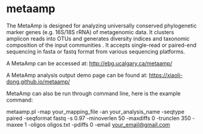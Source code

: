 # metaamp
The MetaAmp is designed for analyzing universally conserved phylogenetic marker genes (e.g. 16S/18S rRNA) of metagenomic data. It clusters amplicon reads into OTUs and generates diversity indices and taxonomic composition of the input communities . It accepts single-read or paired-end sequencing in fasta or fastq format from various sequencing platforms.

A MetaAmp can be accessed at: http://ebg.ucalgary.ca/metaamp/

A MetaAmp analysis output demo page can be found at: https://xiaoli-dong.github.io/metaamp/

MetaAmp can also be run through command line, here is the example command:

metaamp.pl -map your_mapping_file -an your_analysis_name -seqtype paired -seqformat fastq -s 0.97 -minoverlen 50 -maxdiffs 0  -trunclen 350 -maxee 1 -oligos oligos.txt -pdiffs 0 -email your_email@gmail.com
